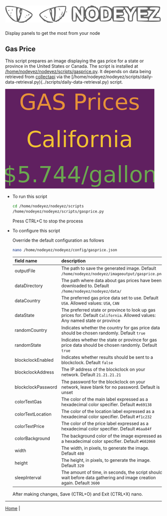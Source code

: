 # ![Nodeyez](https://raw.githubusercontent.com/vicariousdrama/nodeyez/main/images/nodeyez.svg)
Display panels to get the most from your node

## Gas Price

This script prepares an image displaying the gas price for a state or province in the
United States or Canada.  The script is
installed at [/home/nodeyez/nodeyez/scripts/gasprice.py](../scripts/gasprice.py).
It depends on data being retrieved from [collectapi](./config-collectapi.md) via the
[/home/nodeyez/nodeyez/scripts/daily-data-retrieval.py)(../scripts/daily-data-retrieval.py)
script.

![sample image of gas price](../images/gasprice.png)

* To run this script

   ```sh
   cd /home/nodeyez/nodeyez/scripts
   /home/nodeyez/nodeyez/scripts/gasprice.py
   ```

   Press CTRL+C to stop the process

* To configure this script

   Override the default configuration as follows

   ```sh
   nano /home/nodeyez/nodeyez/config/gasprice.json
   ```

   | field name | description |
   | --- | --- |
   | outputFile | The path to save the generated image. Default `/home/nodeyez/nodeyez/imageoutput/gasprice.png` |
   | dataDirectory | The path where data about gas prices have been downloaded to. Default `/home/nodeyez/nodeyez/data/` |
   | dataCountry | The preferred gas price data set to use. Default `USA`. Allowed values: `USA`, `CAN` |
   | dataState | The preferred state or province to look up gas prices for. Default `California`. Allowed values: Any named state or province |
   | randomCountry | Indicates whether the country for gas price data should be chosen randomly. Default `true` |
   | randomState | Indicates whether the state or province for gas price data should be chosen randomly. Default `true` |
   | blockclockEnabled | Indicates whether results should be sent to a blockclock. Default `false` |
   | blockclockAddress | The IP address of the blockclock on your network. Default `21.21.21.21` |
   | blockclockPassword | The password for the blockclock on your network, leave blank for no password. Default is unset |
   | colorTextGas | The color of the main label expressed as a hexadecimal color specifier. Default `#e69138` |
   | colorTextLocation | The color of the location label expressed as a hexadecimal color specifier. Default `#f1c232` |
   | colorTextPrice | The color of the price label expressed as a hexadecimal color specifier. Default `#6aa84f` | 
   | colorBackground | The background color of the image expressed as a hexadecimal color specifier. Default `#602060` |
   | width | The width, in pixels, to generate the image. Default `480` |
   | height | The height, in pixels, to generate the image. Default `320` |
   | sleepInterval | The amount of time, in seconds, the script should wait before data gathering and image creation again. Default `3600` |

   After making changes, Save (CTRL+O) and Exit (CTRL+X) nano.


---

[Home](../README.md) | 

